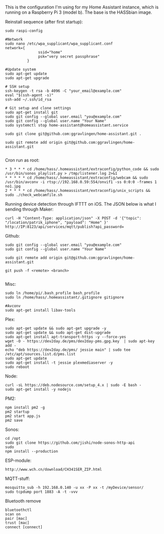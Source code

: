 This is the configuration I'm using for my Home Assistant instance, which is running on a Raspberry Pi 3 (model b). The base is the HASSbian image.

Reinstall sequence (after first startup):
```
sudo raspi-config

#Network
sudo nano /etc/wpa_supplicant/wpa_supplicant.conf
network={
               ssid="home"
               psk="very secret passphrase"
          }

#Update system
sudo apt-get update
sudo apt-get upgrade

# SSH setup
ssh-keygen -t rsa -b 4096 -C "your_email@example.com"
eval "$(ssh-agent -s)"
ssh-add ~/.ssh/id_rsa

# Git setup and clone settings
sudo apt-get install git
sudo git config --global user.email "you@example.com"
sudo git config --global user.name "Your Name"
sudo systemctl stop home-assistant@homeassistant.service

sudo git clone git@github.com:ggravlingen/home-assistant.git .

sudo git remote add origin git@github.com:ggravlingen/home-assistant.git


```



Cron run as root:
```
* 3 * * * cd /home/hass/.homeassistant/extraconfig/python_code && sudo /usr/bin/sonos_playlist.py > /tmp/listener.log 2>&1
* * * * * cd /home/hass/.homeassistant/extraconfig/webcam && sudo /usr/bin/avconv -i rtsp://192.168.0.59:554/onvif1 -ss 0:0:0 -frames 1 no1.jpg
2 * * * * cd /home/hass/.homeassistant/extraconfig/unix_scripts && sudo ./check_webcamfile.sh
```


Running device detection through IFTTT on iOS. The JSON below is what I sending through Maker:

```
curl -H "Content-Type: application/json" -X POST -d '{"topic": "/location/patrik_iphone", "payload": "Home" }' http://IP:8123/api/services/mqtt/publish?api_password=
```


Github:
```
sudo git config --global user.email "you@example.com"
sudo git config --global user.name "Your Name"

sudo git remote add origin git@github.com:ggravlingen/home-assistant.git

git push -f <remote> <branch>


```

Misc:
```
sudo ln /home/pi/.bash_profile bash_profile
sudo ln /home/hass/.homeassistant/.gitignore gitignore

#Avconv
sudo apt-get install libav-tools
```

Plex:
```
sudo apt-get update && sudo apt-get upgrade -y  
sudo apt-get update && sudo apt-get dist-upgrade  
sudo apt-get install apt-transport-https -y --force-yes  
wget -O - https://dev2day.de/pms/dev2day-pms.gpg.key  | sudo apt-key add -  
echo "deb https://dev2day.de/pms/ jessie main" | sudo tee /etc/apt/sources.list.d/pms.list  
sudo apt-get update  
sudo apt-get install -t jessie plexmediaserver -y  
sudo reboot  
```

Node:
```
curl -sL https://deb.nodesource.com/setup_4.x | sudo -E bash -
sudo apt-get install -y nodejs
```

PM2:
```
npm install pm2 -g 
pm2 startup
pm2 start app.js
pm2 save

```

Sonos:
```
cd /opt
sudo git clone https://github.com/jishi/node-sonos-http-api
sudo 
npm install --production
```

ESP-module:
```
http://www.wch.cn/download/CH341SER_ZIP.html
```

MQTT-stuff:
```
mosquitto_sub -h 192.168.0.140 -u xx -P xx -t /myDevice/sensor/
sudo tcpdump port 1883 -A -t -vvv
```

Bluetooth remove
```
bluetoothctl
scan on
pair [mac]
trust [mac]
connect [connect]
```

